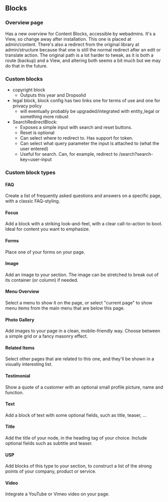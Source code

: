 ## Blocks

### Overview page
Has a new overview for Content Blocks, accessible by webadmins. It's a View, 
so change away after installation. This one is placed at admin/content. 
There's also a redirect from the original library at admin/structure because 
that one is still the normal redirect after an edit or translate action. The 
original path is a lot harder to tweak, as it is both a route (backup) and a 
View, and altering both seems a bit much but we may do that in the future.

### Custom blocks

* copyright block
    * Outputs this year and Dropsolid
* legal block, block config has two links one for terms of use and one for 
privacy policy
    * will eventually probably be upgraded/integrated with entity_legal or 
    something more robust
* SearchRedirectBlock:
    * Exposes a simple input with search and reset buttons.
    * Reset is optional
    * Can select where to redirect to. Has support for <current> token.
    * Can select what query parameter the input is attached to (what the user
     entered)
    * Useful for search. Can, for example, redirect to 
    /search?search-key=user-input

### Custom block types

#### FAQ
Create a list of frequently asked questions and answers on a specific page, with a classic FAQ-styling.

#### Focus
Add a block with a striking look-and-feel, with a clear call-to-action to boot. Ideal for content you want to emphasize.

#### Forms
Place one of your forms on your page.

#### Image
Add an image to your section. The image can be stretched to break out of its container (or column) if needed.

#### Menu Overview
Select a menu to show it on the page, or select "current page" to show menu items from the main menu that are below this page.

#### Photo Gallery
Add images to your page in a clean, mobile-friendly way. Choose between a simple grid or a fancy masonry effect.

#### Related Items
Select other pages that are related to this one, and they'll be shown in a visually interesting list.

#### Testimonial
Show a quote of a customer with an optional small profile picture, name and function.

#### Text
Add a block of text with some optional fields, such as title, teaser, …

#### Title
Add the title of your node, in the heading tag of your choice. Include optional fields such as subtitle and teaser.

#### USP
Add blocks of this type to your section, to construct a list of the strong points of your company, product or service.

#### Video
Integrate a YouTube or Vimeo video on your page.